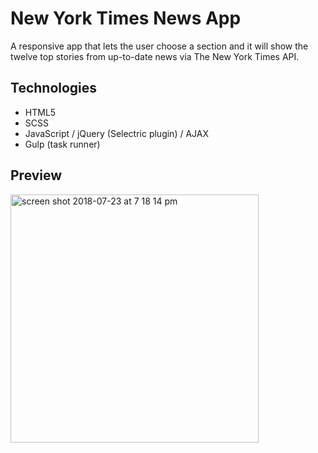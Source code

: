 # New York Times News App

A responsive app that lets the user choose a section and it will show the twelve top stories from up-to-date news via The New York Times API.

## Technologies
 - HTML5
 - SCSS
 - JavaScript / jQuery (Selectric plugin) / AJAX
 - Gulp (task runner)

## Preview


<img width="397" alt="screen shot 2018-07-23 at 7 18 14 pm" src="https://user-images.githubusercontent.com/40447526/43112972-3a1db68a-8ead-11e8-8c54-dd82fc53e6d7.png">

